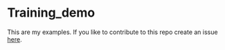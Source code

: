 # Training_demo
This are my examples.
If you like to contribute to this repo create an issue [here](https://github.com/mihaiep/Training_demo/issues).
